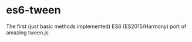 # es6-tween
The first (just basic methods implemented) ES6 (ES2015/Harmony) port of amazing tween.js
